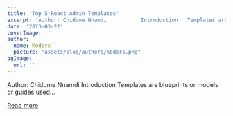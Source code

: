 ```yaml
---
title: 'Top 5 React Admin Templates'
excerpt: 'Author: Chidume Nnamdi           Introduction   Templates are blueprints or models or guides used...'
date: '2023-03-22'
coverImage: ''
author:
  name: Koders
  picture: "assets/blog/authors/koders.png"
ogImage:
  url: ''
---
```


Author: Chidume Nnamdi           Introduction   Templates are blueprints or models or guides used...

[Read more](https://dev.to/necatiozmen/top-5-react-admin-templates-j0b)

